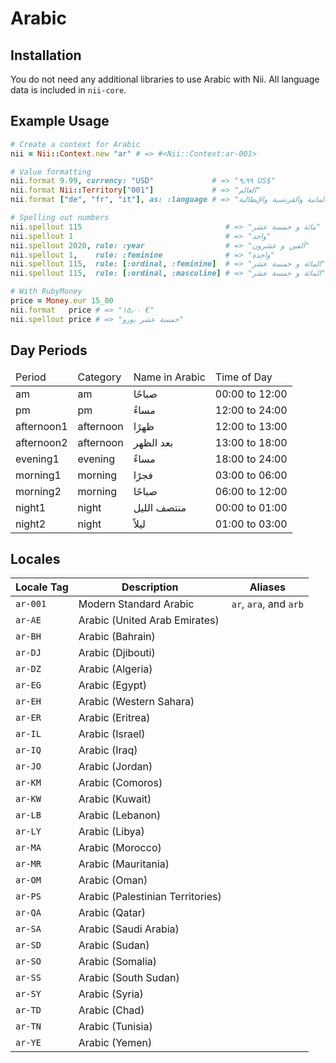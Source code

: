 <!-- This file has been generated. Source: src/docs/languages/_template.md.erb -->

# Arabic

## Installation

You do not need any additional libraries to use Arabic with Nii.
All language data is included in `nii-core`.

## Example Usage

``` ruby
# Create a context for Arabic
nii = Nii::Context.new "ar" # => #<Nii::Context:ar-001>

# Value formatting
nii.format 9.99, currency: "USD"             # => "٩٫٩٩ US$"
nii.format Nii::Territory["001"]             # => "العالم"
nii.format ["de", "fr", "it"], as: :language # => "الألمانية والفرنسية والإيطالية"

# Spelling out numbers
nii.spellout 115                                # => "مائة و خمسة عشر"
nii.spellout 1                                  # => "واحد"
nii.spellout 2020, rule: :year                  # => "ألفين و عشرون"
nii.spellout 1,    rule: :feminine              # => "واحدة"
nii.spellout 115,  rule: [:ordinal, :feminine]  # => "المائة و خمسة عشر"
nii.spellout 115,  rule: [:ordinal, :masculine] # => "المائة و خمسة عشر"

# With RubyMoney
price = Money.eur 15_00
nii.format   price # => "١٥٫٠٠ €"
nii.spellout price # => "خمسة عشر يورو"
```

## Day Periods


<table>
  <thead>
    <tr>
      <td>Period</td>
      <td>Category</td>
      <td>Name in Arabic</td>
      <td>Time of Day</td>
    </tr>
  </thead>
  <tbody>
    <tr>
      <td>am</td>
      <td>am</td>
      <td>صباحًا</td>
      <td>00:00 to 12:00</td>
    </tr>
    <tr>
      <td>pm</td>
      <td>pm</td>
      <td>مساءً</td>
      <td>12:00 to 24:00</td>
    </tr>
    <tr>
      <td>afternoon1</td>
      <td>afternoon</td>
      <td>ظهرًا</td>
      <td>12:00 to 13:00</td>
    </tr>
    <tr>
      <td>afternoon2</td>
      <td>afternoon</td>
      <td>بعد الظهر</td>
      <td>13:00 to 18:00</td>
    </tr>
    <tr>
      <td>evening1</td>
      <td>evening</td>
      <td>مساءً</td>
      <td>18:00 to 24:00</td>
    </tr>
    <tr>
      <td>morning1</td>
      <td>morning</td>
      <td>فجرًا</td>
      <td>03:00 to 06:00</td>
    </tr>
    <tr>
      <td>morning2</td>
      <td>morning</td>
      <td>صباحًا</td>
      <td>06:00 to 12:00</td>
    </tr>
    <tr>
      <td>night1</td>
      <td>night</td>
      <td>منتصف الليل</td>
      <td>00:00 to 01:00</td>
    </tr>
    <tr>
      <td>night2</td>
      <td>night</td>
      <td>ليلاً</td>
      <td>01:00 to 03:00</td>
    </tr>
  </tbody>
</table>



## Locales

<table>
  <thead>
    <tr>
      <th>Locale Tag</th>
      <th>Description</th>
      <th>Aliases</th>
    </tr>
  </thead>
  <tbody>
    <tr>
      <td><code>ar-001</code></td>
      <td>Modern Standard Arabic</td>
      <td><code>ar</code>, <code>ara</code>, and <code>arb</code></td>
    </tr>
    <tr>
      <td><code>ar-AE</code></td>
      <td>Arabic (United Arab Emirates)</td>
      <td></td>
    </tr>
    <tr>
      <td><code>ar-BH</code></td>
      <td>Arabic (Bahrain)</td>
      <td></td>
    </tr>
    <tr>
      <td><code>ar-DJ</code></td>
      <td>Arabic (Djibouti)</td>
      <td></td>
    </tr>
    <tr>
      <td><code>ar-DZ</code></td>
      <td>Arabic (Algeria)</td>
      <td></td>
    </tr>
    <tr>
      <td><code>ar-EG</code></td>
      <td>Arabic (Egypt)</td>
      <td></td>
    </tr>
    <tr>
      <td><code>ar-EH</code></td>
      <td>Arabic (Western Sahara)</td>
      <td></td>
    </tr>
    <tr>
      <td><code>ar-ER</code></td>
      <td>Arabic (Eritrea)</td>
      <td></td>
    </tr>
    <tr>
      <td><code>ar-IL</code></td>
      <td>Arabic (Israel)</td>
      <td></td>
    </tr>
    <tr>
      <td><code>ar-IQ</code></td>
      <td>Arabic (Iraq)</td>
      <td></td>
    </tr>
    <tr>
      <td><code>ar-JO</code></td>
      <td>Arabic (Jordan)</td>
      <td></td>
    </tr>
    <tr>
      <td><code>ar-KM</code></td>
      <td>Arabic (Comoros)</td>
      <td></td>
    </tr>
    <tr>
      <td><code>ar-KW</code></td>
      <td>Arabic (Kuwait)</td>
      <td></td>
    </tr>
    <tr>
      <td><code>ar-LB</code></td>
      <td>Arabic (Lebanon)</td>
      <td></td>
    </tr>
    <tr>
      <td><code>ar-LY</code></td>
      <td>Arabic (Libya)</td>
      <td></td>
    </tr>
    <tr>
      <td><code>ar-MA</code></td>
      <td>Arabic (Morocco)</td>
      <td></td>
    </tr>
    <tr>
      <td><code>ar-MR</code></td>
      <td>Arabic (Mauritania)</td>
      <td></td>
    </tr>
    <tr>
      <td><code>ar-OM</code></td>
      <td>Arabic (Oman)</td>
      <td></td>
    </tr>
    <tr>
      <td><code>ar-PS</code></td>
      <td>Arabic (Palestinian Territories)</td>
      <td></td>
    </tr>
    <tr>
      <td><code>ar-QA</code></td>
      <td>Arabic (Qatar)</td>
      <td></td>
    </tr>
    <tr>
      <td><code>ar-SA</code></td>
      <td>Arabic (Saudi Arabia)</td>
      <td></td>
    </tr>
    <tr>
      <td><code>ar-SD</code></td>
      <td>Arabic (Sudan)</td>
      <td></td>
    </tr>
    <tr>
      <td><code>ar-SO</code></td>
      <td>Arabic (Somalia)</td>
      <td></td>
    </tr>
    <tr>
      <td><code>ar-SS</code></td>
      <td>Arabic (South Sudan)</td>
      <td></td>
    </tr>
    <tr>
      <td><code>ar-SY</code></td>
      <td>Arabic (Syria)</td>
      <td></td>
    </tr>
    <tr>
      <td><code>ar-TD</code></td>
      <td>Arabic (Chad)</td>
      <td></td>
    </tr>
    <tr>
      <td><code>ar-TN</code></td>
      <td>Arabic (Tunisia)</td>
      <td></td>
    </tr>
    <tr>
      <td><code>ar-YE</code></td>
      <td>Arabic (Yemen)</td>
      <td></td>
    </tr>
  </tbody>
</table>

